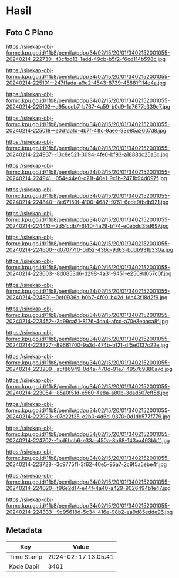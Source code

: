 # Hasil

## Foto C Plano

https://sirekap-obj-formc.kpu.go.id/1fb8/pemilu/pdpr/34/02/15/20/01/3402152001055-20240214-222730--f3cfbd13-1add-49cb-b5f2-f6cd114b598c.jpg

https://sirekap-obj-formc.kpu.go.id/1fb8/pemilu/pdpr/34/02/15/20/01/3402152001055-20240214-225101--247f1ada-a9e2-4543-8739-45881f114e4a.jpg

https://sirekap-obj-formc.kpu.go.id/1fb8/pemilu/pdpr/34/02/15/20/01/3402152001055-20240214-225103--d95ccdb7-b767-4a59-b0d9-1d7677e339e7.jpg

https://sirekap-obj-formc.kpu.go.id/1fb8/pemilu/pdpr/34/02/15/20/01/3402152001055-20240214-225018--e0d1aa1d-4b7f-41fc-9aee-93e85a2607d8.jpg

https://sirekap-obj-formc.kpu.go.id/1fb8/pemilu/pdpr/34/02/15/20/01/3402152001055-20240214-224937--13c8e521-3094-4fe0-bf93-a1888dc25a3c.jpg

https://sirekap-obj-formc.kpu.go.id/1fb8/pemilu/pdpr/34/02/15/20/01/3402152001055-20240214-224941--054e44e0-c21f-40e1-9c1b-2471b94d097f.jpg

https://sirekap-obj-formc.kpu.go.id/1fb8/pemilu/pdpr/34/02/15/20/01/3402152001055-20240214-224840--8e67159f-4100-4682-9761-6cde9fbdb921.jpg

https://sirekap-obj-formc.kpu.go.id/1fb8/pemilu/pdpr/34/02/15/20/01/3402152001055-20240214-224413--2d51cdb7-6f40-4a29-b174-e0ebdd35d697.jpg

https://sirekap-obj-formc.kpu.go.id/1fb8/pemilu/pdpr/34/02/15/20/01/3402152001055-20240214-224600--d07077f0-0d52-436c-9d63-bddb931b330a.jpg

https://sirekap-obj-formc.kpu.go.id/1fb8/pemilu/pdpr/34/02/15/20/01/3402152001055-20240214-223603--8d0853d6-d298-4a31-9451-e2569d057c0f.jpg

https://sirekap-obj-formc.kpu.go.id/1fb8/pemilu/pdpr/34/02/15/20/01/3402152001055-20240214-224801--0cf0936a-b0b7-4f00-b42d-fdc43f18d2f9.jpg

https://sirekap-obj-formc.kpu.go.id/1fb8/pemilu/pdpr/34/02/15/20/01/3402152001055-20240214-223452--2d99ca51-8176-4da4-afcd-a70e3ebaca8f.jpg

https://sirekap-obj-formc.kpu.go.id/1fb8/pemilu/pdpr/34/02/15/20/01/3402152001055-20240214-223327--89661700-9a3d-474b-b121-df5e0137c22e.jpg

https://sirekap-obj-formc.kpu.go.id/1fb8/pemilu/pdpr/34/02/15/20/01/3402152001055-20240214-223209--a5f86949-0d4e-470d-91e7-495769880a7d.jpg

https://sirekap-obj-formc.kpu.go.id/1fb8/pemilu/pdpr/34/02/15/20/01/3402152001055-20240214-223054--85a0f51d-e560-4e8a-a80b-3dad507cff58.jpg

https://sirekap-obj-formc.kpu.go.id/1fb8/pemilu/pdpr/34/02/15/20/01/3402152001055-20240214-222923--07e22f25-e2b0-4d6d-9370-0d1db577f779.jpg

https://sirekap-obj-formc.kpu.go.id/1fb8/pemilu/pdpr/34/02/15/20/01/3402152001055-20240214-224702--1bd6bcb6-e33a-450a-8b68-143aa463bbff.jpg

https://sirekap-obj-formc.kpu.go.id/1fb8/pemilu/pdpr/34/02/15/20/01/3402152001055-20240214-223728--3c9775f1-3f62-40e5-95a7-2c9f5a5ebe4f.jpg

https://sirekap-obj-formc.kpu.go.id/1fb8/pemilu/pdpr/34/02/15/20/01/3402152001055-20240214-224020--f96e2d17-e44f-4a40-a429-9026494b1e47.jpg

https://sirekap-obj-formc.kpu.go.id/1fb8/pemilu/pdpr/34/02/15/20/01/3402152001055-20240214-224333--9c95618d-5c34-416e-98b2-ea9d85edde96.jpg


## Metadata

| Key        | Value               |
| ---------- | ------------------- |
| Time Stamp | 2024-02-17 13:05:41 |
| Kode Dapil | 3401                |



